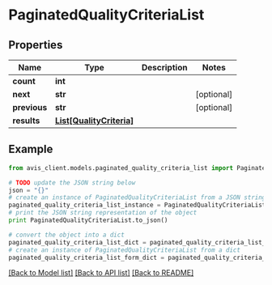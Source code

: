 # PaginatedQualityCriteriaList


## Properties

Name | Type | Description | Notes
------------ | ------------- | ------------- | -------------
**count** | **int** |  |
**next** | **str** |  | [optional]
**previous** | **str** |  | [optional]
**results** | [**List[QualityCriteria]**](QualityCriteria.md) |  |

## Example

```python
from avis_client.models.paginated_quality_criteria_list import PaginatedQualityCriteriaList

# TODO update the JSON string below
json = "{}"
# create an instance of PaginatedQualityCriteriaList from a JSON string
paginated_quality_criteria_list_instance = PaginatedQualityCriteriaList.from_json(json)
# print the JSON string representation of the object
print PaginatedQualityCriteriaList.to_json()

# convert the object into a dict
paginated_quality_criteria_list_dict = paginated_quality_criteria_list_instance.to_dict()
# create an instance of PaginatedQualityCriteriaList from a dict
paginated_quality_criteria_list_form_dict = paginated_quality_criteria_list.from_dict(paginated_quality_criteria_list_dict)
```
[[Back to Model list]](../README.md#documentation-for-models) [[Back to API list]](../README.md#documentation-for-api-endpoints) [[Back to README]](../README.md)
